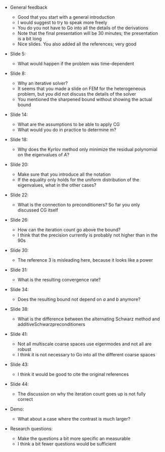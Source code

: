 - General feedback
  - Good that you start with a general introduction
  - I would suggest to try to speak more freely
  - You do you not have to Go into all the details of the derivations
  - Note that the final presentation will be 30 minutes; the presentation is a bit long
  - Nice slides. You also added all the references; very good



- Slide 5:
  - What would happen if the problem was time-dependent
- Slide 8:
  - Why an iterative solver?
  - It seems that you made a slide on FEM for the heterogeneous problem, but you did not discuss the details of the solver
  - You mentioned the sharpened bound without showing the actual bound
- Slide 14:
  - What are the assumptions to be able to apply CG
  - What would you do in practice to determine m?
- Slide 18:
  - Why does the Kyrlov method only minimize the residual polynomial on the eigenvalues of $A$?
- Slide 20:
  - Make sure that you introduce all the notation
  - If the equality only holds for the uniform distribution of the eigenvalues, what in the other cases?
- Slide 22:
  - What is the connection to preconditioners? So far you only discussed CG itself
- Slide 26:
  - How can the iteration count go above the bound?
  - I think that the precision currently is probably not higher than in the 90s
- Slide 30:
  - The reference 3 is misleading here, because it looks like a power
- Slide 31:
  - What is the resulting convergence rate?
- Slide 34:
  - Does the resulting bound not depend on $a$ and $b$ anymore?
- Slide 38:
  - What is the difference between the alternating Schwarz method and additiveSchwarzpreconditioners
- Slide 41:
  - Not all multiscale coarse spaces use eigenmodes and not all are robust
  - I think it is not necessary to Go into all the different coarse spaces
- Slide 43:
  - I think it would be good to cite the original references
- Slide 44:
  - The discussion on why the iteration count goes up is not fully correct



- Demo:
  - What about a case where the contrast is much larger?
- Research questions:
  - Make the questions a bit more specific an measurable
  - I think a bit fewer questions would be sufficient